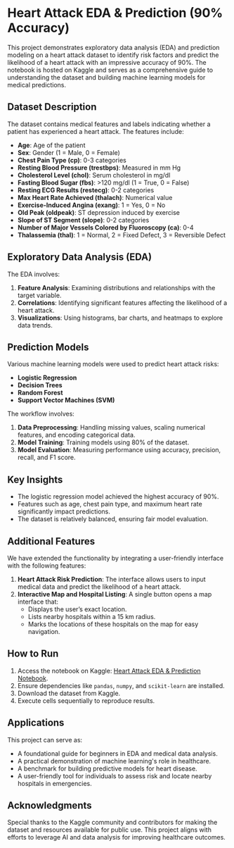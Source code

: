 # Heart Attack EDA & Prediction (90% Accuracy)

This project demonstrates exploratory data analysis (EDA) and prediction modeling on a heart attack dataset to identify risk factors and predict the likelihood of a heart attack with an impressive accuracy of 90%. The notebook is hosted on Kaggle and serves as a comprehensive guide to understanding the dataset and building machine learning models for medical predictions.

## Dataset Description

The dataset contains medical features and labels indicating whether a patient has experienced a heart attack. The features include:
- **Age**: Age of the patient
- **Sex**: Gender (1 = Male, 0 = Female)
- **Chest Pain Type (cp)**: 0-3 categories
- **Resting Blood Pressure (trestbps)**: Measured in mm Hg
- **Cholesterol Level (chol)**: Serum cholesterol in mg/dl
- **Fasting Blood Sugar (fbs)**: >120 mg/dl (1 = True, 0 = False)
- **Resting ECG Results (restecg)**: 0-2 categories
- **Max Heart Rate Achieved (thalach)**: Numerical value
- **Exercise-Induced Angina (exang)**: 1 = Yes, 0 = No
- **Old Peak (oldpeak)**: ST depression induced by exercise
- **Slope of ST Segment (slope)**: 0-2 categories
- **Number of Major Vessels Colored by Fluoroscopy (ca)**: 0-4
- **Thalassemia (thal)**: 1 = Normal, 2 = Fixed Defect, 3 = Reversible Defect

## Exploratory Data Analysis (EDA)

The EDA involves:
1. **Feature Analysis**: Examining distributions and relationships with the target variable.
2. **Correlations**: Identifying significant features affecting the likelihood of a heart attack.
3. **Visualizations**: Using histograms, bar charts, and heatmaps to explore data trends.

## Prediction Models

Various machine learning models were used to predict heart attack risks:
- **Logistic Regression**
- **Decision Trees**
- **Random Forest**
- **Support Vector Machines (SVM)**

The workflow involves:
1. **Data Preprocessing**: Handling missing values, scaling numerical features, and encoding categorical data.
2. **Model Training**: Training models using 80% of the dataset.
3. **Model Evaluation**: Measuring performance using accuracy, precision, recall, and F1 score.

## Key Insights

- The logistic regression model achieved the highest accuracy of 90%.
- Features such as age, chest pain type, and maximum heart rate significantly impact predictions.
- The dataset is relatively balanced, ensuring fair model evaluation.

## Additional Features

We have extended the functionality by integrating a user-friendly interface with the following features:
1. **Heart Attack Risk Prediction**: The interface allows users to input medical data and predict the likelihood of a heart attack.
2. **Interactive Map and Hospital Listing**: A single button opens a map interface that:
   - Displays the user’s exact location.
   - Lists nearby hospitals within a 15 km radius.
   - Marks the locations of these hospitals on the map for easy navigation.

## How to Run

1. Access the notebook on Kaggle: [Heart Attack EDA & Prediction Notebook](https://www.kaggle.com/code/namanmanchanda/heart-attack-eda-prediction-90-accuracy/notebook).
2. Ensure dependencies like `pandas`, `numpy`, and `scikit-learn` are installed.
3. Download the dataset from Kaggle.
4. Execute cells sequentially to reproduce results.

## Applications

This project can serve as:
- A foundational guide for beginners in EDA and medical data analysis.
- A practical demonstration of machine learning's role in healthcare.
- A benchmark for building predictive models for heart disease.
- A user-friendly tool for individuals to assess risk and locate nearby hospitals in emergencies.

## Acknowledgments

Special thanks to the Kaggle community and contributors for making the dataset and resources available for public use. This project aligns with efforts to leverage AI and data analysis for improving healthcare outcomes.
